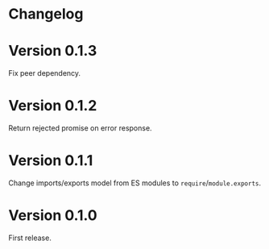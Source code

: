 # Changelog

# Version 0.1.3

Fix peer dependency.

# Version 0.1.2

Return rejected promise on error response.

# Version 0.1.1

Change imports/exports model from ES modules to `require`/`module.exports`.

# Version 0.1.0

First release.
